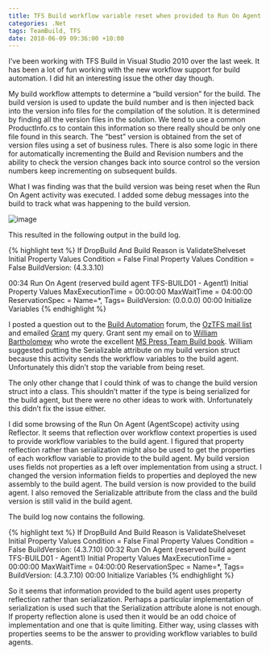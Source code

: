 ```yaml
---
title: TFS Build workflow variable reset when provided to Run On Agent
categories: .Net
tags: TeamBuild, TFS
date: 2010-06-09 09:36:00 +10:00
---
```


I’ve been working with TFS Build in Visual Studio 2010 over the last week. It has been a lot of fun working with the new workflow support for build automation. I did hit an interesting issue the other day though.

My build workflow attempts to determine a “build version” for the build. The build version is used to update the build number and is then injected back into the version info files for the compilation of the solution. It is determined by finding all the version files in the solution. We tend to use a common ProductInfo.cs to contain this information so there really should be only one file found in this search. The “best” version is obtained from the set of version files using a set of business rules. There is also some logic in there for automatically incrementing the Build and Revision numbers and the ability to check the version changes back into source control so the version numbers keep incrementing on subsequent builds.

<!--more-->

What I was finding was that the build version was being reset when the Run On Agent activity was executed. I added some debug messages into the build to track what was happening to the build version.

![image][0]

This resulted in the following output in the build log.

{% highlight text %}
If DropBuild And Build Reason is ValidateShelveset
Initial Property Values
Condition = False
Final Property Values
Condition = False
BuildVersion: (4.3.3.10)

00:34
Run On Agent (reserved build agent TFS-BUILD01 - Agent1)
Initial Property Values
MaxExecutionTime = 00:00:00
MaxWaitTime = 04:00:00
ReservationSpec = Name=*, Tags=
BuildVersion: (0.0.0.0)
00:00
Initialize Variables
{% endhighlight %}

I posted a question out to the [Build Automation][1] forum, the [OzTFS mail list][2] and emailed [Grant][3] my query. Grant sent my email on to [William Bartholomew][4] who wrote the excellent [MS Press Team Build book][5]. William suggested putting the Serializable attribute on my build version struct because this activity sends the workflow variables to the build agent. Unfortunately this didn’t stop the variable from being reset.

The only other change that I could think of was to change the build version struct into a class. This shouldn’t matter if the type is being serialized for the build agent, but there were no other ideas to work with. Unfortunately this didn’t fix the issue either.

I did some browsing of the Run On Agent (AgentScope) activity using Reflector. It seems that reflection over workflow context properties is used to provide workflow variables to the build agent. I figured that property reflection rather than serialization might also be used to get the properties of each workflow variable to provide to the build agent. My build version uses fields not properties as a left over implementation from using a struct. I changed the version information fields to properties and deployed the new assembly to the build agent. The build version is now provided to the build agent. I also removed the Serializable attribute from the class and the build version is still valid in the build agent.

The build log now contains the following.

{% highlight text %}
If DropBuild And Build Reason is ValidateShelveset
Initial Property Values
Condition = False
Final Property Values
Condition = False
BuildVersion: (4.3.7.10)
00:32
Run On Agent (reserved build agent TFS-BUILD01 - Agent1)
Initial Property Values
MaxExecutionTime = 00:00:00
MaxWaitTime = 04:00:00
ReservationSpec = Name=*, Tags=
BuildVersion: (4.3.7.10)
00:00
Initialize Variables
{% endhighlight %}

So it seems that information provided to the build agent uses property reflection rather than serialization. Perhaps a particular implementation of serialization is used such that the Serialization attribute alone is not enough. If property reflection alone is used then it would be an odd choice of implementation and one that is quite limiting. Either way, using classes with properties seems to be the answer to providing workflow variables to build agents.

[0]: /files/image_11.png
[1]: http://social.msdn.microsoft.com/Forums/en-US/tfsbuild/thread/e2e30422-19e8-4868-81a8-fe878860f685/
[2]: http://oztfs.com/
[3]: http://blogs.msdn.com/b/granth/
[4]: http://blogs.msdn.com/b/willbar/
[5]: http://www.microsoft.com/learning/en/us/book.aspx?ID=12999&amp;locale=en-us